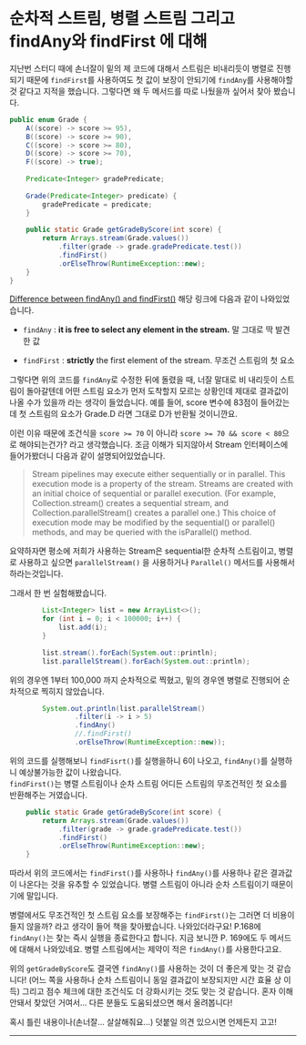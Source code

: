 # 순차적 스트림, 병렬 스트림 그리고 findAny와 findFirst 에 대해

지난번 스터디 때에 손너잘이 밑의 제 코드에 대해서 스트림은 비내리듯이 병렬로 진행되기 때문에 ``findFirst``를 사용하여도 첫 값이 보장이 안되기에 ``findAny``를 사용해야할 것 같다고 지적을 했습니다. 그렇다면 왜 두 메서드를 따로 나뒀을까 싶어서 찾아 봤습니다.  

```java
public enum Grade {
    A((score) -> score >= 95),
    B((score) -> score >= 90),
    C((score) -> score >= 80),
    D((score) -> score >= 70),
    F((score) -> true);
    
    Predicate<Integer> gradePredicate;
    
    Grade(Predicate<Integer> predicate) {
        gradePredicate = predicate;
    }
    
    public static Grade getGradeByScore(int score) {
        return Arrays.stream(Grade.values())
            .filter(grade -> grade.gradePredicate.test())
            .findFirst()
            .orElseThrow(RuntimeException::new);
    }
}
```

[Difference between findAny() and findFirst()](https://stackoverflow.com/questions/35359112/difference-between-findany-and-findfirst-in-java-8) 해당 링크에 다음과 같이 나와있었습니다.  

* ``findAny`` : **it is free to select any element in the stream.** 말 그대로 딱 발견한 값  

* ``findFirst`` : **strictly** the first element of the stream. 무조건 스트림의 첫 요소  

그렇다면 위의 코드를 ``findAny``로 수정한 뒤에 돌렸을 때, 너잘 말대로 비 내리듯이 스트림이 돌아갈텐데 어떤 스트림 요소가 먼저 도착할지 모르는 상황인데 제대로 결과값이 나올 수가 있을까 라는 생각이 들었습니다. 예를 들어, score 변수에 83점이 들어갔는데 첫 스트림의 요소가 Grade.D 라면 그대로 D가 반환될 것이니깐요.  

이런 이유 때문에 조건식을 ``score >= 70`` 이 아니라 ``score >= 70 && score < 80``으로 해야되는건가? 라고 생각했습니다. 조금 이해가 되지않아서 Stream 인터페이스에 들어가봤더니 다음과 같이 설명되어있었습니다.  

> Stream pipelines may execute either sequentially or in parallel. This execution mode is a property of the stream. Streams are created with an initial choice of sequential or parallel execution. (For example, Collection.stream() creates a sequential stream, and Collection.parallelStream() creates a parallel one.) This choice of execution mode may be modified by the sequential() or parallel() methods, and may be queried with the isParallel() method.

요약하자면 평소에 저희가 사용하는 Stream은 sequential한 순차적 스트림이고, 병렬로 사용하고 싶으면 ``parallelStream()`` 을 사용하거나 ``Parallel()`` 메서드를 사용해서 하라는것입니다.  

그래서 한 번 실험해봤습니다.  

```java
        List<Integer> list = new ArrayList<>();
        for (int i = 0; i < 100000; i++) {
            list.add(i);
        }
        
        list.stream().forEach(System.out::println);
        list.parallelStream().forEach(System.out::println);
```

위의 경우엔 1부터 100,000 까지 순차적으로 찍혔고, 밑의 경우엔 병렬로 진행되어 순차적으로 찍히지 않았습니다.  

```java
        System.out.println(list.parallelStream()
                .filter(i -> i > 5)
                .findAny()
                //.findFirst()
                .orElseThrow(RuntimeException::new));
```

위의 코드를 실행해보니 ``findFisrt()``를 실행을하니 6이 나오고, ``findAny()``를 실행하니 예상불가능한 값이 나왔습니다.  
``findFirst()``는 병렬 스트림이나 순차 스트림 어디든 스트림의 무조건적인 첫 요소를 반환해주는 거였습니다.  

```java
    public static Grade getGradeByScore(int score) {
        return Arrays.stream(Grade.values())
            .filter(grade -> grade.gradePredicate.test())
            .findFirst()
            .orElseThrow(RuntimeException::new);
    }
```

따라서 위의 코드에서는 ``findFirst()``를 사용하나  ``findAny()``를 사용하나 같은 결과값이 나온다는 것을 유추할 수 있었습니다. 병렬 스트림이 아니라 순차 스트림이기 때문이기에 말입니다.  

병렬에서도 무조건적인 첫 스트림 요소를 보장해주는 ``findFirst()``는 그러면 더 비용이 들지 않을까? 라고 생각이 들어 책을 찾아봤습니다. 나와있더라구요! P.168에 ``findAny()``는 찾는 즉시 실행을 종료한다고 합니다. 지금 보니깐 P. 169에도 두 메서드에 대해서 나와있네요. 병렬 스트림에서는 제약이 적은 ``findAny()``를 사용한다고요.  

위의 ``getGradeByScore``도 결국엔 ``findAny()``를 사용하는 것이 더 좋은게 맞는 것 같습니다! (어느 쪽을 사용하나 순차 스트림이니 동일 결과값이 보장되지만 시간 효율 상 이득)  그리고 점수 체크에 대한 조건식도 더 강화시키는 것도 맞는 것 같습니다. 혼자 이해안돼서 찾았던 거여서... 다른 분들도 도움되셨으면 해서 올려봅니다!  

혹시 틀린 내용이나(손너잘... 살살해줘요...) 덧붙일 의견 있으시면 언제든지 고고!  

***